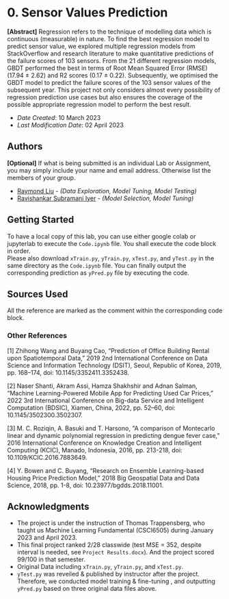 <!--- The following README.md sample file was adapted from https://gist.github.com/PurpleBooth/109311bb0361f32d87a2#file-readme-template-md by Gabriella Mosquera for academic use ---> 
<!--- You may delete any comments in this sample README.md file. If needing to use as a .txt file then simply delete all comments, edit as needed, and save as a README.txt file --->

# 0. Sensor Values Prediction

**[Abstract]** Regression refers to the technique of modelling data which is continuous (measurable) in nature. To find the best regression model to predict sensor value, we explored multiple regression models from StackOverflow and research literature to make quantitative predictions of the failure scores of 103 sensors. From the 21 different regression models, GBDT performed the best in terms of Root Mean Squared Error (RMSE) (17.94 ± 2.62) and R2 scores (0.17 ± 0.22). Subsequently, we optimised the GBDT model to predict the failure scores of the 103 sensor values of the subsequent year. This project not only considers almost every possibility of regression prediction use cases but also ensures the coverage of the possible appropriate regression model to perform the best result.

* *Date Created*: 10 March 2023
* *Last Modification Date*: 02 April 2023

## Authors

**[Optional]** If what is being submitted is an individual Lab or Assignment, you may simply include your name and email address. Otherwise list the members of your group.

* [Raymond Liu](Raymond.Liu@dal.ca) - *(Data Exploration, Model Tuning, Model Testing)*
* [Ravishankar Subramani Iyer](rv505461@dal.ca) - *(Model Selection, Model Tuning)*

## Getting Started

To have a local copy of this lab, you can use either google colab or jupyterlab to execute the `Code.ipynb` file. You shall execute the code block in order.<br>
Please also download `xTrain.py`, `yTrain.py`, `xTest.py`, and `yTest.py` in the same directory as the `Code.ipynb` file.
You can finally output the corresponding prediction as `yPred.py` file by executing the code.

## Sources Used

All the reference are marked as the comment within the corresponding code block.

### Other References
[1] Zhihong Wang and Buyang Cao, “Prediction of Office Building Rental upon Spatiotemporal Data,” 2019 2nd International Conference on Data Science and Information Technology (DSIT), Seoul, Republic of Korea, 2019, pp. 168–174, doi: 10.1145/3352411.3352438.

[2] Naser Shanti, Akram Assi, Hamza Shakhshir and Adnan Salman, “Machine Learning-Powered Mobile App for Predicting Used Car Prices,” 2022 3rd International
Conference on Big-data Service and Intelligent Computation (BDSIC), Xiamen, China, 2022, pp. 52–60, doi: 10.1145/3502300.3502307.

[3] M. C. Roziqin, A. Basuki and T. Harsono, "A comparison of Montecarlo linear and dynamic polynomial regression in predicting dengue fever case," 2016 International Conference on Knowledge Creation and Intelligent Computing (KCIC), Manado, Indonesia, 2016, pp. 213-218, doi: 10.1109/KCIC.2016.7883649.

[4] Y. Bowen and C. Buyang, “Research on Ensemble Learning-based Housing Price Prediction Model,” 2018 Big Geospatial Data and Data Science, 2018, pp. 1-8, doi: 10.23977/bgdds.2018.11001.

## Acknowledgments

* The project is under the instruction of Thomas Trappensberg, who taught us Machine Learning Fundamental (CSCI6505) during January 2023 and April 2023.
* This final project ranked 2/28 classwide (test MSE = 352, despite interval is needed, see `Project Results.docx`). And the project scored 99/100 in that semester.
* Original Data including `xTrain.py`, `yTrain.py`, and `xTest.py`.
* `yTest.py` was reveiled & published by instructor after the project. Therefore, we conducted model training & fine-tuning , and outputting `yPred.py` based on three original data files above.





